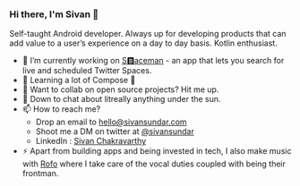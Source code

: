 ### Hi there, I'm Sivan 👋

Self-taught Android developer. Always up for developing products that can add value to a user’s experience on a day to day basis. Kotlin enthusiast.

- 🔭 I’m currently working on [S:b:aceman](https://www.github.com/sivansundar/sbaceman) - an app that lets you search for live and scheduled Twitter Spaces.
- 🌱 Learning a lot of Compose 🤯
- 👯 Want to collab on open source projects? Hit me up.
- 💬 Down to chat about litreally anything under the sun.
- 📫 How to reach me?  
  * Drop an email to [hello@sivansundar.com](mailto:hello@sivansundar.com)
  * Shoot me a DM on twitter at [@sivansundar](https://www.twitter.com/sivansundar)
  * LinkedIn : [Sivan Chakravarthy](https://www.linkedin.com/in/sivan-chakravarthy-s/) 
- ⚡ Apart from building apps and being invested in tech, I also make music with [Rofo](https://www.bio.link/therofoband) where I take care of the vocal duties coupled with being their frontman.
